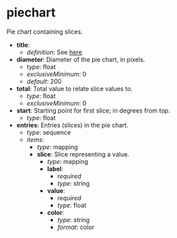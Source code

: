 # piechart

Pie chart containing slices.

- **title**:
    - *definition*: See [here](None)
- **diameter**: Diameter of the pie chart, in pixels.
  - *type*: float
  - *exclusiveMinimum*: 0
  - *default*: 200
- **total**: Total value to relate slice values to.
  - *type*: float
  - *exclusiveMinimum*: 0
- **start**: Starting point for first slice; in degrees from top.
  - *type*: float
- **entries**: Entries (slices) in the pie chart.
  - *type*: sequence
  - *items*:
    - *type*: mapping
    - **slice**: Slice representing a value.
      - *type*: mapping
      - **label**:
        - *required*
        - *type*: string
      - **value**:
        - *required*
        - *type*: float
      - **color**:
        - *type*: string
        - *format*: color

